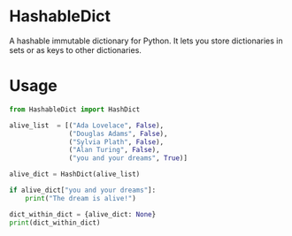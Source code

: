 # HashableDict
A hashable immutable dictionary for Python. It lets you store dictionaries in sets or as keys to other dictionaries.
# Usage
```python
from HashableDict import HashDict

alive_list  = [("Ada Lovelace", False),
               ("Douglas Adams", False),
               ("Sylvia Plath", False),
               ("Alan Turing", False),
               ("you and your dreams", True)]

alive_dict = HashDict(alive_list)

if alive_dict["you and your dreams"]:
    print("The dream is alive!")

dict_within_dict = {alive_dict: None}
print(dict_within_dict)
```
